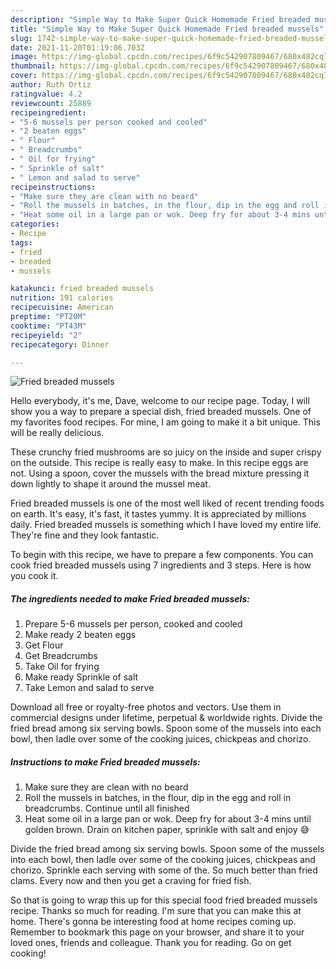```yaml
---
description: "Simple Way to Make Super Quick Homemade Fried breaded mussels"
title: "Simple Way to Make Super Quick Homemade Fried breaded mussels"
slug: 1742-simple-way-to-make-super-quick-homemade-fried-breaded-mussels
date: 2021-11-20T01:19:06.703Z
image: https://img-global.cpcdn.com/recipes/6f9c542907809467/680x482cq70/fried-breaded-mussels-recipe-main-photo.jpg
thumbnail: https://img-global.cpcdn.com/recipes/6f9c542907809467/680x482cq70/fried-breaded-mussels-recipe-main-photo.jpg
cover: https://img-global.cpcdn.com/recipes/6f9c542907809467/680x482cq70/fried-breaded-mussels-recipe-main-photo.jpg
author: Ruth Ortiz
ratingvalue: 4.2
reviewcount: 25889
recipeingredient:
- "5-6 mussels per person cooked and cooled"
- "2 beaten eggs"
- " Flour"
- " Breadcrumbs"
- " Oil for frying"
- " Sprinkle of salt"
- " Lemon and salad to serve"
recipeinstructions:
- "Make sure they are clean with no beard"
- "Roll the mussels in batches, in the flour, dip in the egg and roll in breadcrumbs. Continue until all finished"
- "Heat some oil in a large pan or wok. Deep fry for about 3-4 mins until golden brown. Drain on kitchen paper, sprinkle with salt and enjoy 😅"
categories:
- Recipe
tags:
- fried
- breaded
- mussels

katakunci: fried breaded mussels 
nutrition: 191 calories
recipecuisine: American
preptime: "PT20M"
cooktime: "PT43M"
recipeyield: "2"
recipecategory: Dinner

---
```



![Fried breaded mussels](https://img-global.cpcdn.com/recipes/6f9c542907809467/680x482cq70/fried-breaded-mussels-recipe-main-photo.jpg)

Hello everybody, it's me, Dave, welcome to our recipe page. Today, I will show you a way to prepare a special dish, fried breaded mussels. One of my favorites food recipes. For mine, I am going to make it a bit unique. This will be really delicious.

These crunchy fried mushrooms are so juicy on the inside and super crispy on the outside. This recipe is really easy to make. In this recipe eggs are not. Using a spoon, cover the mussels with the bread mixture pressing it down lightly to shape it around the mussel meat.

Fried breaded mussels is one of the most well liked of recent trending foods on earth. It's easy, it's fast, it tastes yummy. It is appreciated by millions daily. Fried breaded mussels is something which I have loved my entire life. They're fine and they look fantastic.


To begin with this recipe, we have to prepare a few components. You can cook fried breaded mussels using 7 ingredients and 3 steps. Here is how you cook it.

<!--inarticleads1-->

##### The ingredients needed to make Fried breaded mussels:

1. Prepare 5-6 mussels per person, cooked and cooled
1. Make ready 2 beaten eggs
1. Get  Flour
1. Get  Breadcrumbs
1. Take  Oil for frying
1. Make ready  Sprinkle of salt
1. Take  Lemon and salad to serve


Download all free or royalty-free photos and vectors. Use them in commercial designs under lifetime, perpetual & worldwide rights. Divide the fried bread among six serving bowls. Spoon some of the mussels into each bowl, then ladle over some of the cooking juices, chickpeas and chorizo. 

<!--inarticleads2-->

##### Instructions to make Fried breaded mussels:

1. Make sure they are clean with no beard
1. Roll the mussels in batches, in the flour, dip in the egg and roll in breadcrumbs. Continue until all finished
1. Heat some oil in a large pan or wok. Deep fry for about 3-4 mins until golden brown. Drain on kitchen paper, sprinkle with salt and enjoy 😅


Divide the fried bread among six serving bowls. Spoon some of the mussels into each bowl, then ladle over some of the cooking juices, chickpeas and chorizo. Sprinkle each serving with some of the. So much better than fried clams. Every now and then you get a craving for fried fish. 

So that is going to wrap this up for this special food fried breaded mussels recipe. Thanks so much for reading. I'm sure that you can make this at home. There's gonna be interesting food at home recipes coming up. Remember to bookmark this page on your browser, and share it to your loved ones, friends and colleague. Thank you for reading. Go on get cooking!
